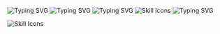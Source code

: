 <a ><img src="https://readme-typing-svg.demolab.com?font=Segoe+UI&duration=1&pause=1000&color=FFFFFF&vCenter=true&random=false&width=435&lines=Leif" alt="Typing SVG" /></a>
<a ><img src="https://readme-typing-svg.demolab.com?font=Segoe+UI&duration=1500&pause=1000&vCenter=true&random=true&width=435&lines=Junior+Developer;Eumel;Pythonio+Enjoyer;Sch%C3%BCler;Minecraft+Schwitzer;sad+Windows+User;proud+Raspberry+Pi+5+Owner;Cloudflare+Supporter;offical+Php+Hater;VsCode+User;Hamburg+lover;German" alt="Typing SVG" /></a>
<a ><img src="https://readme-typing-svg.demolab.com?font=Segoe+UI&duration=1&pause=1000&color=FFFFFF&vCenter=true&random=false&width=435&lines=Komme+damit+klar+%3A+" alt="Typing SVG" /></a>
<img src="https://skillicons.dev/icons?i=cs,html,css,javascript,typescript,kotlin,java,python&theme=dark&perline=30" alt="Skill Icons" />
<a><img src="https://readme-typing-svg.demolab.com?font=Segoe+UI&duration=1&pause=1000&color=FFFFFF&vCenter=true&random=false&width=435&lines=Schonmal+angefasst+%3A+" alt="Typing SVG" /></a>

<img src="https://skillicons.dev/icons?i=cpp,dotnet,lua,php,rust&theme=dark&perline=5" alt="Skill Icons" />